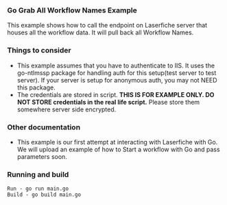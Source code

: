 ### Go Grab All Workflow Names Example

This example shows how to call the endpoint on Laserfiche server that houses all the workflow data. It will pull back all Workflow Names.

### Things to consider

+ This example assumes that you have to authenticate to IIS. It uses the go-ntlmssp package for handling auth for this setup(test server to test server). If your server is setup for anonymous auth, you may not NEED this package.
+ The credentials are stored in script. **THIS IS FOR EXAMPLE ONLY. DO NOT STORE credentials in the real life script.** Please store them somewhere server side encrypted.

### Other documentation

+ This example is our first attempt at interacting with Laserfiche with Go. We will upload an example of how to Start a workflow with Go and pass parameters soon.

### Running and build

```
Run - go run main.go
Build - go build main.go
```
